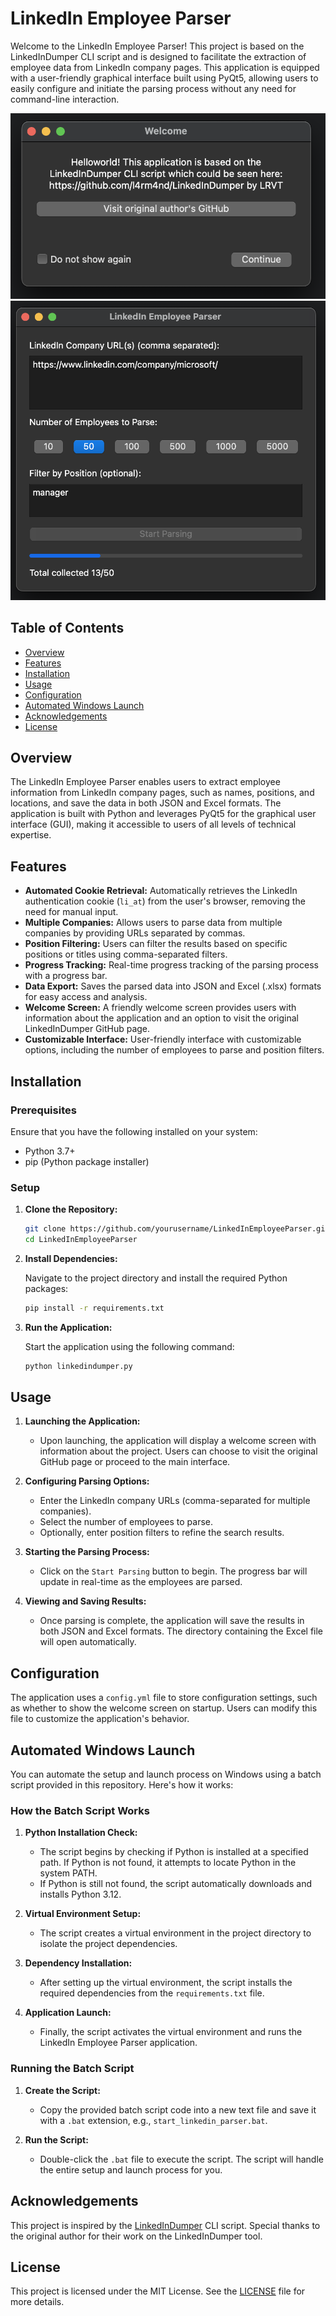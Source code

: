 
# LinkedIn Employee Parser

Welcome to the LinkedIn Employee Parser! This project is based on the LinkedInDumper CLI script and is designed to facilitate the extraction of employee data from LinkedIn company pages. This application is equipped with a user-friendly graphical interface built using PyQt5, allowing users to easily configure and initiate the parsing process without any need for command-line interaction.

![Screenshot of the application](https://github.com/noteMASTER11/CrossedOut/blob/main/images/Screenshot%202024-08-08%20at%2006.38.35.png)
![Screenshot of the application](https://github.com/noteMASTER11/CrossedOut/blob/main/images/Screenshot%202024-08-08%20at%2006.40.16.png)

## Table of Contents

- [Overview](#overview)
- [Features](#features)
- [Installation](#installation)
- [Usage](#usage)
- [Configuration](#configuration)
- [Automated Windows Launch](#automated-windows-launch)
- [Acknowledgements](#acknowledgements)
- [License](#license)

## Overview

The LinkedIn Employee Parser enables users to extract employee information from LinkedIn company pages, such as names, positions, and locations, and save the data in both JSON and Excel formats. The application is built with Python and leverages PyQt5 for the graphical user interface (GUI), making it accessible to users of all levels of technical expertise.

## Features

- **Automated Cookie Retrieval:** Automatically retrieves the LinkedIn authentication cookie (`li_at`) from the user's browser, removing the need for manual input.
- **Multiple Companies:** Allows users to parse data from multiple companies by providing URLs separated by commas.
- **Position Filtering:** Users can filter the results based on specific positions or titles using comma-separated filters.
- **Progress Tracking:** Real-time progress tracking of the parsing process with a progress bar.
- **Data Export:** Saves the parsed data into JSON and Excel (.xlsx) formats for easy access and analysis.
- **Welcome Screen:** A friendly welcome screen provides users with information about the application and an option to visit the original LinkedInDumper GitHub page.
- **Customizable Interface:** User-friendly interface with customizable options, including the number of employees to parse and position filters.

## Installation

### Prerequisites

Ensure that you have the following installed on your system:
- Python 3.7+
- pip (Python package installer)

### Setup

1. **Clone the Repository:**

   ```bash
   git clone https://github.com/yourusername/LinkedInEmployeeParser.git
   cd LinkedInEmployeeParser
   ```

2. **Install Dependencies:**

   Navigate to the project directory and install the required Python packages:

   ```bash
   pip install -r requirements.txt
   ```

3. **Run the Application:**

   Start the application using the following command:

   ```bash
   python linkedindumper.py
   ```

## Usage

1. **Launching the Application:**
   - Upon launching, the application will display a welcome screen with information about the project. Users can choose to visit the original GitHub page or proceed to the main interface.

2. **Configuring Parsing Options:**
   - Enter the LinkedIn company URLs (comma-separated for multiple companies).
   - Select the number of employees to parse.
   - Optionally, enter position filters to refine the search results.

3. **Starting the Parsing Process:**
   - Click on the `Start Parsing` button to begin. The progress bar will update in real-time as the employees are parsed.

4. **Viewing and Saving Results:**
   - Once parsing is complete, the application will save the results in both JSON and Excel formats. The directory containing the Excel file will open automatically.

## Configuration

The application uses a `config.yml` file to store configuration settings, such as whether to show the welcome screen on startup. Users can modify this file to customize the application's behavior.

## Automated Windows Launch

You can automate the setup and launch process on Windows using a batch script provided in this repository. Here's how it works:

### How the Batch Script Works

1. **Python Installation Check:**
   - The script begins by checking if Python is installed at a specified path. If Python is not found, it attempts to locate Python in the system PATH.
   - If Python is still not found, the script automatically downloads and installs Python 3.12.

2. **Virtual Environment Setup:**
   - The script creates a virtual environment in the project directory to isolate the project dependencies.

3. **Dependency Installation:**
   - After setting up the virtual environment, the script installs the required dependencies from the `requirements.txt` file.

4. **Application Launch:**
   - Finally, the script activates the virtual environment and runs the LinkedIn Employee Parser application.

### Running the Batch Script

1. **Create the Script:**
   - Copy the provided batch script code into a new text file and save it with a `.bat` extension, e.g., `start_linkedin_parser.bat`.

2. **Run the Script:**
   - Double-click the `.bat` file to execute the script. The script will handle the entire setup and launch process for you.

## Acknowledgements

This project is inspired by the [LinkedInDumper](https://github.com/l4rm4nd/LinkedInDumper) CLI script. Special thanks to the original author for their work on the LinkedInDumper tool.

## License

This project is licensed under the MIT License. See the [LICENSE](LICENSE) file for more details.
